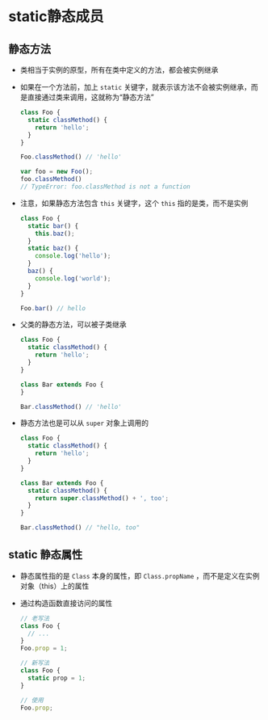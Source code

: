 # static静态成员

## 静态方法

+ 类相当于实例的原型，所有在类中定义的方法，都会被实例继承

+ 如果在一个方法前，加上 `static` 关键字，就表示该方法不会被实例继承，而是直接通过类来调用，这就称为“静态方法”

    ```js
    class Foo {
      static classMethod() {
        return 'hello';
      }
    }

    Foo.classMethod() // 'hello'

    var foo = new Foo();
    foo.classMethod()
    // TypeError: foo.classMethod is not a function
    ```

+ 注意，如果静态方法包含 `this` 关键字，这个 `this` 指的是类，而不是实例

    ```js
    class Foo {
      static bar() {
        this.baz();
      }
      static baz() {
        console.log('hello');
      }
      baz() {
        console.log('world');
      }
    }

    Foo.bar() // hello
    ```

+ 父类的静态方法，可以被子类继承

    ```js
    class Foo {
      static classMethod() {
        return 'hello';
      }
    }

    class Bar extends Foo {
    }

    Bar.classMethod() // 'hello'
    ```

+ 静态方法也是可以从 `super` 对象上调用的

    ```js
    class Foo {
      static classMethod() {
        return 'hello';
      }
    }

    class Bar extends Foo {
      static classMethod() {
        return super.classMethod() + ', too';
      }
    }

    Bar.classMethod() // "hello, too"
    ```

## static 静态属性

+ 静态属性指的是 `Class` 本身的属性，即 `Class.propName` ，而不是定义在实例对象（this）上的属性

+ 通过构造函数直接访问的属性

    ```js
    // 老写法
    class Foo {
      // ...
    }
    Foo.prop = 1;

    // 新写法
    class Foo {
      static prop = 1;
    }

    // 使用
    Foo.prop;
    ```
